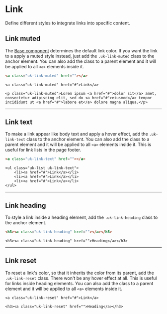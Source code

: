 # Link

<p class="uk-text-lead">Define different styles to integrate links into specific content.</p>

## Link muted

The [Base component](base.md) determines the default link color. If you want the link to a apply a muted style instead, just add the `.uk-link-muted` class to the anchor element. You can also add the class to a parent element and it will be applied to all `<a>` elements inside it.

```html
<a class="uk-link-muted" href=""></a>
```

```example
<a class="uk-link-muted" href="#">Link</a>

<p class="uk-link-muted">Lorem ipsum <a href="#">dolor sit</a> amet, consectetur adipiscing elit, sed do <a href="#">eiusmod</a> tempor incididunt ut <a href="#">labore et</a> dolore magna aliqua.</p>
```

***

## Link text

To make a link appear like body text and apply a hover effect, add the `.uk-link-text` class to the anchor element. You can also add the class to a parent element and it will be applied to all `<a>` elements inside it. This is useful for link lists in the page footer.

```html
<a class="uk-link-text" href=""></a>
```

```example
<ul class="uk-list uk-link-text">
    <li><a href="#">Link</a></li>
    <li><a href="#">Link</a></li>
    <li><a href="#">Link</a></li>
</ul>
```

***

## Link heading

To style a link inside a heading element, add the `.uk-link-heading` class to the anchor element.

```html
<h3><a class="uk-link-heading" href=""></a></h3>
```

```example
<h3><a class="uk-link-heading" href="">Heading</a></h3>
```

***

## Link reset

To reset a link's color, so that it inherits the color from its parent, add the `.uk-link-reset` class. There won't be any hover effect at all. This is useful for links inside heading elements. You can also add the class to a parent element and it will be applied to all `<a>` elements inside it.

```example
<a class="uk-link-reset" href="#">Link</a>

<h3><a class="uk-link-reset" href="">Heading</a></h3>
```